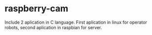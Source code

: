 # raspberry-cam
Include 2 aplication in C language. First aplication in linux for operator robots, second aplication in raspbian for server.
